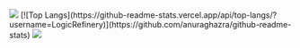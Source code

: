 <img src="https://capsule-render.vercel.app/api?type=waving&color=64d8fe&height=150&section=header" />
[![Top Langs](https://github-readme-stats.vercel.app/api/top-langs/?username=LogicRefinery)](https://github.com/anuraghazra/github-readme-stats)



<img src="https://capsule-render.vercel.app/api?type=waving&color=64d8fe&height=150&section=footer" />
